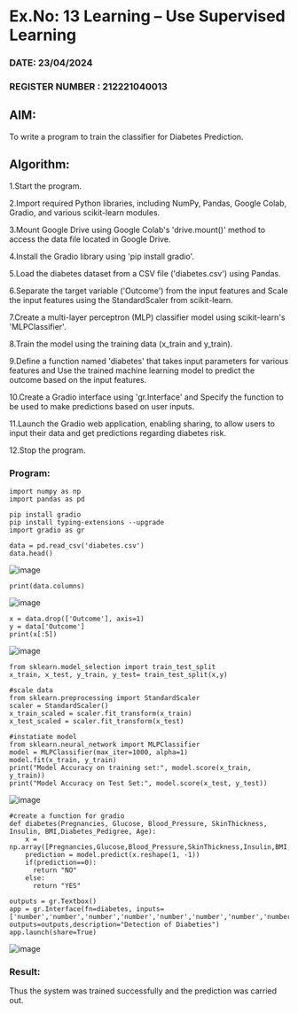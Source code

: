 # Ex.No: 13 Learning – Use Supervised Learning  

### DATE: 23/04/2024            

### REGISTER NUMBER : 212221040013

## AIM: 

To write a program to train the classifier for Diabetes Prediction.

##  Algorithm:

1.Start the program.

2.Import required Python libraries, including NumPy, Pandas, Google Colab, Gradio, and various scikit-learn modules.

3.Mount Google Drive using Google Colab's 'drive.mount()' method to access the data file located in Google Drive.

4.Install the Gradio library using 'pip install gradio'.

5.Load the diabetes dataset from a CSV file ('diabetes.csv') using Pandas.

6.Separate the target variable ('Outcome') from the input features and Scale the input features using the StandardScaler from scikit-learn.

7.Create a multi-layer perceptron (MLP) classifier model using scikit-learn's 'MLPClassifier'.

8.Train the model using the training data (x_train and y_train).

9.Define a function named 'diabetes' that takes input parameters for various features and Use the trained machine learning model to predict the outcome based on the input features.

10.Create a Gradio interface using 'gr.Interface' and Specify the function to be used to make predictions based on user inputs.

11.Launch the Gradio web application, enabling sharing, to allow users to input their data and get predictions regarding diabetes risk.

12.Stop the program.

### Program:
```
import numpy as np
import pandas as pd

pip install gradio
pip install typing-extensions --upgrade
import gradio as gr
```
```
data = pd.read_csv('diabetes.csv')
data.head()
```
![image](https://github.com/Anbuselvan04/AI_Lab_2023-24/assets/119410896/5769c7ba-260a-4d47-afec-c633efa6495e)

```
print(data.columns)
```
![image](https://github.com/Anbuselvan04/AI_Lab_2023-24/assets/119410896/f88d9a32-d0e2-4ee1-bd4b-9470debd021d)

```
x = data.drop(['Outcome'], axis=1)
y = data['Outcome']
print(x[:5])
```
![image](https://github.com/Anbuselvan04/AI_Lab_2023-24/assets/119410896/ff7ae4f8-6619-4d57-b3e2-c8fa3d67cb84)

```
from sklearn.model_selection import train_test_split
x_train, x_test, y_train, y_test= train_test_split(x,y)

#scale data
from sklearn.preprocessing import StandardScaler
scaler = StandardScaler()
x_train_scaled = scaler.fit_transform(x_train)
x_test_scaled = scaler.fit_transform(x_test)

#instatiate model
from sklearn.neural_network import MLPClassifier
model = MLPClassifier(max_iter=1000, alpha=1)
model.fit(x_train, y_train)
print("Model Accuracy on training set:", model.score(x_train, y_train))
print("Model Accuracy on Test Set:", model.score(x_test, y_test))
```
![image](https://github.com/Anbuselvan04/AI_Lab_2023-24/assets/119410896/60bcd502-3df1-411b-8063-29f5352cede5)

```
#create a function for gradio
def diabetes(Pregnancies, Glucose, Blood_Pressure, SkinThickness, Insulin, BMI,Diabetes_Pedigree, Age):
    x = np.array([Pregnancies,Glucose,Blood_Pressure,SkinThickness,Insulin,BMI,Diabetes_Pedigree,Age])
    prediction = model.predict(x.reshape(1, -1))
    if(prediction==0):
      return "NO"
    else:
      return "YES"

outputs = gr.Textbox()
app = gr.Interface(fn=diabetes, inputs=['number','number','number','number','number','number','number','number'], outputs=outputs,description="Detection of Diabeties")
app.launch(share=True)
```
![image](https://github.com/Anbuselvan04/AI_Lab_2023-24/assets/119410896/c097c01b-6e4c-4643-8a22-965fa22caee7)

### Result:
Thus the system was trained successfully and the prediction was carried out.
